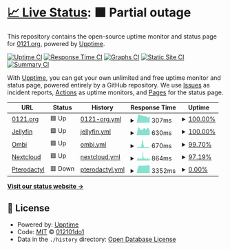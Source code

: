 # [📈 Live Status](https://status.0121.org): <!--live status--> **🟧 Partial outage**

This repository contains the open-source uptime monitor and status page for [0121.org](https://status.0121.org), powered by [Upptime](https://github.com/upptime/upptime).

[![Uptime CI](https://github.com/012101do1/upptime/workflows/Uptime%20CI/badge.svg)](https://github.com/012101do1/upptime/actions?query=workflow%3A%22Uptime+CI%22)
[![Response Time CI](https://github.com/012101do1/upptime/workflows/Response%20Time%20CI/badge.svg)](https://github.com/012101do1/upptime/actions?query=workflow%3A%22Response+Time+CI%22)
[![Graphs CI](https://github.com/012101do1/upptime/workflows/Graphs%20CI/badge.svg)](https://github.com/012101do1/upptime/actions?query=workflow%3A%22Graphs+CI%22)
[![Static Site CI](https://github.com/012101do1/upptime/workflows/Static%20Site%20CI/badge.svg)](https://github.com/012101do1/upptime/actions?query=workflow%3A%22Static+Site+CI%22)
[![Summary CI](https://github.com/012101do1/upptime/workflows/Summary%20CI/badge.svg)](https://github.com/012101do1/upptime/actions?query=workflow%3A%22Summary+CI%22)

With [Upptime](https://upptime.js.org), you can get your own unlimited and free uptime monitor and status page, powered entirely by a GitHub repository. We use [Issues](https://github.com/012101do1/upptime/issues) as incident reports, [Actions](https://github.com/012101do1/upptime/actions) as uptime monitors, and [Pages](https://status.0121.org) for the status page.

<!--start: status pages-->
<!-- This summary is generated by Upptime (https://github.com/upptime/upptime) -->
<!-- Do not edit this manually, your changes will be overwritten -->
<!-- prettier-ignore -->
| URL | Status | History | Response Time | Uptime |
| --- | ------ | ------- | ------------- | ------ |
| <img alt="" src="https://icons.duckduckgo.com/ip3/0121.org.ico" height="13"> [0121.org](https://0121.org) | 🟩 Up | [0121-org.yml](https://github.com/012101do1/upptime/commits/HEAD/history/0121-org.yml) | <details><summary><img alt="Response time graph" src="./graphs/0121-org/response-time-week.png" height="20"> 307ms</summary><br><a href="https://status.0121.org/history/0121-org"><img alt="Response time 704" src="https://img.shields.io/endpoint?url=https%3A%2F%2Fraw.githubusercontent.com%2F012101do1%2Fupptime%2FHEAD%2Fapi%2F0121-org%2Fresponse-time.json"></a><br><a href="https://status.0121.org/history/0121-org"><img alt="24-hour response time 301" src="https://img.shields.io/endpoint?url=https%3A%2F%2Fraw.githubusercontent.com%2F012101do1%2Fupptime%2FHEAD%2Fapi%2F0121-org%2Fresponse-time-day.json"></a><br><a href="https://status.0121.org/history/0121-org"><img alt="7-day response time 307" src="https://img.shields.io/endpoint?url=https%3A%2F%2Fraw.githubusercontent.com%2F012101do1%2Fupptime%2FHEAD%2Fapi%2F0121-org%2Fresponse-time-week.json"></a><br><a href="https://status.0121.org/history/0121-org"><img alt="30-day response time 350" src="https://img.shields.io/endpoint?url=https%3A%2F%2Fraw.githubusercontent.com%2F012101do1%2Fupptime%2FHEAD%2Fapi%2F0121-org%2Fresponse-time-month.json"></a><br><a href="https://status.0121.org/history/0121-org"><img alt="1-year response time 611" src="https://img.shields.io/endpoint?url=https%3A%2F%2Fraw.githubusercontent.com%2F012101do1%2Fupptime%2FHEAD%2Fapi%2F0121-org%2Fresponse-time-year.json"></a></details> | <details><summary><a href="https://status.0121.org/history/0121-org">100.00%</a></summary><a href="https://status.0121.org/history/0121-org"><img alt="All-time uptime 99.85%" src="https://img.shields.io/endpoint?url=https%3A%2F%2Fraw.githubusercontent.com%2F012101do1%2Fupptime%2FHEAD%2Fapi%2F0121-org%2Fuptime.json"></a><br><a href="https://status.0121.org/history/0121-org"><img alt="24-hour uptime 100.00%" src="https://img.shields.io/endpoint?url=https%3A%2F%2Fraw.githubusercontent.com%2F012101do1%2Fupptime%2FHEAD%2Fapi%2F0121-org%2Fuptime-day.json"></a><br><a href="https://status.0121.org/history/0121-org"><img alt="7-day uptime 100.00%" src="https://img.shields.io/endpoint?url=https%3A%2F%2Fraw.githubusercontent.com%2F012101do1%2Fupptime%2FHEAD%2Fapi%2F0121-org%2Fuptime-week.json"></a><br><a href="https://status.0121.org/history/0121-org"><img alt="30-day uptime 100.00%" src="https://img.shields.io/endpoint?url=https%3A%2F%2Fraw.githubusercontent.com%2F012101do1%2Fupptime%2FHEAD%2Fapi%2F0121-org%2Fuptime-month.json"></a><br><a href="https://status.0121.org/history/0121-org"><img alt="1-year uptime 99.84%" src="https://img.shields.io/endpoint?url=https%3A%2F%2Fraw.githubusercontent.com%2F012101do1%2Fupptime%2FHEAD%2Fapi%2F0121-org%2Fuptime-year.json"></a></details>
| <img alt="" src="https://icons.duckduckgo.com/ip3/jellyfin.0121.org.ico" height="13"> [Jellyfin](https://jellyfin.0121.org) | 🟩 Up | [jellyfin.yml](https://github.com/012101do1/upptime/commits/HEAD/history/jellyfin.yml) | <details><summary><img alt="Response time graph" src="./graphs/jellyfin/response-time-week.png" height="20"> 630ms</summary><br><a href="https://status.0121.org/history/jellyfin"><img alt="Response time 691" src="https://img.shields.io/endpoint?url=https%3A%2F%2Fraw.githubusercontent.com%2F012101do1%2Fupptime%2FHEAD%2Fapi%2Fjellyfin%2Fresponse-time.json"></a><br><a href="https://status.0121.org/history/jellyfin"><img alt="24-hour response time 449" src="https://img.shields.io/endpoint?url=https%3A%2F%2Fraw.githubusercontent.com%2F012101do1%2Fupptime%2FHEAD%2Fapi%2Fjellyfin%2Fresponse-time-day.json"></a><br><a href="https://status.0121.org/history/jellyfin"><img alt="7-day response time 630" src="https://img.shields.io/endpoint?url=https%3A%2F%2Fraw.githubusercontent.com%2F012101do1%2Fupptime%2FHEAD%2Fapi%2Fjellyfin%2Fresponse-time-week.json"></a><br><a href="https://status.0121.org/history/jellyfin"><img alt="30-day response time 661" src="https://img.shields.io/endpoint?url=https%3A%2F%2Fraw.githubusercontent.com%2F012101do1%2Fupptime%2FHEAD%2Fapi%2Fjellyfin%2Fresponse-time-month.json"></a><br><a href="https://status.0121.org/history/jellyfin"><img alt="1-year response time 687" src="https://img.shields.io/endpoint?url=https%3A%2F%2Fraw.githubusercontent.com%2F012101do1%2Fupptime%2FHEAD%2Fapi%2Fjellyfin%2Fresponse-time-year.json"></a></details> | <details><summary><a href="https://status.0121.org/history/jellyfin">100.00%</a></summary><a href="https://status.0121.org/history/jellyfin"><img alt="All-time uptime 99.70%" src="https://img.shields.io/endpoint?url=https%3A%2F%2Fraw.githubusercontent.com%2F012101do1%2Fupptime%2FHEAD%2Fapi%2Fjellyfin%2Fuptime.json"></a><br><a href="https://status.0121.org/history/jellyfin"><img alt="24-hour uptime 100.00%" src="https://img.shields.io/endpoint?url=https%3A%2F%2Fraw.githubusercontent.com%2F012101do1%2Fupptime%2FHEAD%2Fapi%2Fjellyfin%2Fuptime-day.json"></a><br><a href="https://status.0121.org/history/jellyfin"><img alt="7-day uptime 100.00%" src="https://img.shields.io/endpoint?url=https%3A%2F%2Fraw.githubusercontent.com%2F012101do1%2Fupptime%2FHEAD%2Fapi%2Fjellyfin%2Fuptime-week.json"></a><br><a href="https://status.0121.org/history/jellyfin"><img alt="30-day uptime 99.95%" src="https://img.shields.io/endpoint?url=https%3A%2F%2Fraw.githubusercontent.com%2F012101do1%2Fupptime%2FHEAD%2Fapi%2Fjellyfin%2Fuptime-month.json"></a><br><a href="https://status.0121.org/history/jellyfin"><img alt="1-year uptime 99.66%" src="https://img.shields.io/endpoint?url=https%3A%2F%2Fraw.githubusercontent.com%2F012101do1%2Fupptime%2FHEAD%2Fapi%2Fjellyfin%2Fuptime-year.json"></a></details>
| <img alt="" src="https://icons.duckduckgo.com/ip3/ombi.0121.org.ico" height="13"> [Ombi](https://ombi.0121.org) | 🟩 Up | [ombi.yml](https://github.com/012101do1/upptime/commits/HEAD/history/ombi.yml) | <details><summary><img alt="Response time graph" src="./graphs/ombi/response-time-week.png" height="20"> 670ms</summary><br><a href="https://status.0121.org/history/ombi"><img alt="Response time 796" src="https://img.shields.io/endpoint?url=https%3A%2F%2Fraw.githubusercontent.com%2F012101do1%2Fupptime%2FHEAD%2Fapi%2Fombi%2Fresponse-time.json"></a><br><a href="https://status.0121.org/history/ombi"><img alt="24-hour response time 317" src="https://img.shields.io/endpoint?url=https%3A%2F%2Fraw.githubusercontent.com%2F012101do1%2Fupptime%2FHEAD%2Fapi%2Fombi%2Fresponse-time-day.json"></a><br><a href="https://status.0121.org/history/ombi"><img alt="7-day response time 670" src="https://img.shields.io/endpoint?url=https%3A%2F%2Fraw.githubusercontent.com%2F012101do1%2Fupptime%2FHEAD%2Fapi%2Fombi%2Fresponse-time-week.json"></a><br><a href="https://status.0121.org/history/ombi"><img alt="30-day response time 990" src="https://img.shields.io/endpoint?url=https%3A%2F%2Fraw.githubusercontent.com%2F012101do1%2Fupptime%2FHEAD%2Fapi%2Fombi%2Fresponse-time-month.json"></a><br><a href="https://status.0121.org/history/ombi"><img alt="1-year response time 791" src="https://img.shields.io/endpoint?url=https%3A%2F%2Fraw.githubusercontent.com%2F012101do1%2Fupptime%2FHEAD%2Fapi%2Fombi%2Fresponse-time-year.json"></a></details> | <details><summary><a href="https://status.0121.org/history/ombi">99.70%</a></summary><a href="https://status.0121.org/history/ombi"><img alt="All-time uptime 99.35%" src="https://img.shields.io/endpoint?url=https%3A%2F%2Fraw.githubusercontent.com%2F012101do1%2Fupptime%2FHEAD%2Fapi%2Fombi%2Fuptime.json"></a><br><a href="https://status.0121.org/history/ombi"><img alt="24-hour uptime 100.00%" src="https://img.shields.io/endpoint?url=https%3A%2F%2Fraw.githubusercontent.com%2F012101do1%2Fupptime%2FHEAD%2Fapi%2Fombi%2Fuptime-day.json"></a><br><a href="https://status.0121.org/history/ombi"><img alt="7-day uptime 99.70%" src="https://img.shields.io/endpoint?url=https%3A%2F%2Fraw.githubusercontent.com%2F012101do1%2Fupptime%2FHEAD%2Fapi%2Fombi%2Fuptime-week.json"></a><br><a href="https://status.0121.org/history/ombi"><img alt="30-day uptime 99.71%" src="https://img.shields.io/endpoint?url=https%3A%2F%2Fraw.githubusercontent.com%2F012101do1%2Fupptime%2FHEAD%2Fapi%2Fombi%2Fuptime-month.json"></a><br><a href="https://status.0121.org/history/ombi"><img alt="1-year uptime 99.20%" src="https://img.shields.io/endpoint?url=https%3A%2F%2Fraw.githubusercontent.com%2F012101do1%2Fupptime%2FHEAD%2Fapi%2Fombi%2Fuptime-year.json"></a></details>
| <img alt="" src="https://icons.duckduckgo.com/ip3/nextcloud.0121.org.ico" height="13"> [Nextcloud](https://nextcloud.0121.org) | 🟩 Up | [nextcloud.yml](https://github.com/012101do1/upptime/commits/HEAD/history/nextcloud.yml) | <details><summary><img alt="Response time graph" src="./graphs/nextcloud/response-time-week.png" height="20"> 864ms</summary><br><a href="https://status.0121.org/history/nextcloud"><img alt="Response time 1235" src="https://img.shields.io/endpoint?url=https%3A%2F%2Fraw.githubusercontent.com%2F012101do1%2Fupptime%2FHEAD%2Fapi%2Fnextcloud%2Fresponse-time.json"></a><br><a href="https://status.0121.org/history/nextcloud"><img alt="24-hour response time 702" src="https://img.shields.io/endpoint?url=https%3A%2F%2Fraw.githubusercontent.com%2F012101do1%2Fupptime%2FHEAD%2Fapi%2Fnextcloud%2Fresponse-time-day.json"></a><br><a href="https://status.0121.org/history/nextcloud"><img alt="7-day response time 864" src="https://img.shields.io/endpoint?url=https%3A%2F%2Fraw.githubusercontent.com%2F012101do1%2Fupptime%2FHEAD%2Fapi%2Fnextcloud%2Fresponse-time-week.json"></a><br><a href="https://status.0121.org/history/nextcloud"><img alt="30-day response time 1062" src="https://img.shields.io/endpoint?url=https%3A%2F%2Fraw.githubusercontent.com%2F012101do1%2Fupptime%2FHEAD%2Fapi%2Fnextcloud%2Fresponse-time-month.json"></a><br><a href="https://status.0121.org/history/nextcloud"><img alt="1-year response time 1115" src="https://img.shields.io/endpoint?url=https%3A%2F%2Fraw.githubusercontent.com%2F012101do1%2Fupptime%2FHEAD%2Fapi%2Fnextcloud%2Fresponse-time-year.json"></a></details> | <details><summary><a href="https://status.0121.org/history/nextcloud">97.19%</a></summary><a href="https://status.0121.org/history/nextcloud"><img alt="All-time uptime 99.22%" src="https://img.shields.io/endpoint?url=https%3A%2F%2Fraw.githubusercontent.com%2F012101do1%2Fupptime%2FHEAD%2Fapi%2Fnextcloud%2Fuptime.json"></a><br><a href="https://status.0121.org/history/nextcloud"><img alt="24-hour uptime 98.11%" src="https://img.shields.io/endpoint?url=https%3A%2F%2Fraw.githubusercontent.com%2F012101do1%2Fupptime%2FHEAD%2Fapi%2Fnextcloud%2Fuptime-day.json"></a><br><a href="https://status.0121.org/history/nextcloud"><img alt="7-day uptime 97.19%" src="https://img.shields.io/endpoint?url=https%3A%2F%2Fraw.githubusercontent.com%2F012101do1%2Fupptime%2FHEAD%2Fapi%2Fnextcloud%2Fuptime-week.json"></a><br><a href="https://status.0121.org/history/nextcloud"><img alt="30-day uptime 97.08%" src="https://img.shields.io/endpoint?url=https%3A%2F%2Fraw.githubusercontent.com%2F012101do1%2Fupptime%2FHEAD%2Fapi%2Fnextcloud%2Fuptime-month.json"></a><br><a href="https://status.0121.org/history/nextcloud"><img alt="1-year uptime 98.99%" src="https://img.shields.io/endpoint?url=https%3A%2F%2Fraw.githubusercontent.com%2F012101do1%2Fupptime%2FHEAD%2Fapi%2Fnextcloud%2Fuptime-year.json"></a></details>
| <img alt="" src="https://icons.duckduckgo.com/ip3/pterodactyl.0121.org.ico" height="13"> [Pterodactyl](https://pterodactyl.0121.org) | 🟥 Down | [pterodactyl.yml](https://github.com/012101do1/upptime/commits/HEAD/history/pterodactyl.yml) | <details><summary><img alt="Response time graph" src="./graphs/pterodactyl/response-time-week.png" height="20"> 3352ms</summary><br><a href="https://status.0121.org/history/pterodactyl"><img alt="Response time 760" src="https://img.shields.io/endpoint?url=https%3A%2F%2Fraw.githubusercontent.com%2F012101do1%2Fupptime%2FHEAD%2Fapi%2Fpterodactyl%2Fresponse-time.json"></a><br><a href="https://status.0121.org/history/pterodactyl"><img alt="24-hour response time 3204" src="https://img.shields.io/endpoint?url=https%3A%2F%2Fraw.githubusercontent.com%2F012101do1%2Fupptime%2FHEAD%2Fapi%2Fpterodactyl%2Fresponse-time-day.json"></a><br><a href="https://status.0121.org/history/pterodactyl"><img alt="7-day response time 3352" src="https://img.shields.io/endpoint?url=https%3A%2F%2Fraw.githubusercontent.com%2F012101do1%2Fupptime%2FHEAD%2Fapi%2Fpterodactyl%2Fresponse-time-week.json"></a><br><a href="https://status.0121.org/history/pterodactyl"><img alt="30-day response time 2097" src="https://img.shields.io/endpoint?url=https%3A%2F%2Fraw.githubusercontent.com%2F012101do1%2Fupptime%2FHEAD%2Fapi%2Fpterodactyl%2Fresponse-time-month.json"></a><br><a href="https://status.0121.org/history/pterodactyl"><img alt="1-year response time 643" src="https://img.shields.io/endpoint?url=https%3A%2F%2Fraw.githubusercontent.com%2F012101do1%2Fupptime%2FHEAD%2Fapi%2Fpterodactyl%2Fresponse-time-year.json"></a></details> | <details><summary><a href="https://status.0121.org/history/pterodactyl">0.00%</a></summary><a href="https://status.0121.org/history/pterodactyl"><img alt="All-time uptime 96.09%" src="https://img.shields.io/endpoint?url=https%3A%2F%2Fraw.githubusercontent.com%2F012101do1%2Fupptime%2FHEAD%2Fapi%2Fpterodactyl%2Fuptime.json"></a><br><a href="https://status.0121.org/history/pterodactyl"><img alt="24-hour uptime 0.00%" src="https://img.shields.io/endpoint?url=https%3A%2F%2Fraw.githubusercontent.com%2F012101do1%2Fupptime%2FHEAD%2Fapi%2Fpterodactyl%2Fuptime-day.json"></a><br><a href="https://status.0121.org/history/pterodactyl"><img alt="7-day uptime 0.00%" src="https://img.shields.io/endpoint?url=https%3A%2F%2Fraw.githubusercontent.com%2F012101do1%2Fupptime%2FHEAD%2Fapi%2Fpterodactyl%2Fuptime-week.json"></a><br><a href="https://status.0121.org/history/pterodactyl"><img alt="30-day uptime 42.91%" src="https://img.shields.io/endpoint?url=https%3A%2F%2Fraw.githubusercontent.com%2F012101do1%2Fupptime%2FHEAD%2Fapi%2Fpterodactyl%2Fuptime-month.json"></a><br><a href="https://status.0121.org/history/pterodactyl"><img alt="1-year uptime 95.06%" src="https://img.shields.io/endpoint?url=https%3A%2F%2Fraw.githubusercontent.com%2F012101do1%2Fupptime%2FHEAD%2Fapi%2Fpterodactyl%2Fuptime-year.json"></a></details>

<!--end: status pages-->

[**Visit our status website →**](https://status.0121.org)

## 📄 License

- Powered by: [Upptime](https://github.com/upptime/upptime)
- Code: [MIT](./LICENSE) © [012101do1](https://status.0121.org)
- Data in the `./history` directory: [Open Database License](https://opendatacommons.org/licenses/odbl/1-0/)
